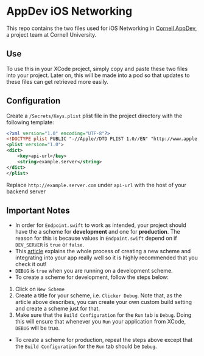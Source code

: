 # AppDev iOS Networking 

This repo contains the two files used for iOS Networking in [Cornell AppDev](http://cornellappdev.com), a project team at Cornell University.

## Use
To use this in your XCode project, simply copy and paste these two files into your project. Later on, this will be made into a pod so that updates to these files can get retrieved more easily.

## Configuration
Create a `/Secrets/Keys.plist` plist file in the project directory with the following template:
```xml
<?xml version="1.0" encoding="UTF-8"?>
<!DOCTYPE plist PUBLIC "-//Apple//DTD PLIST 1.0//EN" "http://www.apple.com/DTDs/PropertyList-1.0.dtd">
<plist version="1.0">
<dict>
	<key>api-url</key>
	<string>example.server</string>
</dict>
</plist>
```
Replace `http://example.server.com` under `api-url` with the host of your backend server 

## Important Notes
  * In order for `Endpoint.swift` to work as intended, your project should have the a scheme for **development** and one for **production**. The reason for this is because values in `Endpoint.swift` depend on if `DEV_SERVER` is `true` or `false`. 
  * This [article](https://zeemee.engineering/how-to-set-up-multiple-schemes-configurations-in-xcode-for-your-react-native-ios-app-7da4b5237966) explains the whole process of creating a new scheme and integrating into your app really well so it is highly recommended that you check it out!
  * `DEBUG` is `true` when you are running on a development scheme.
  * To create a scheme for development, follow the steps below:
  1. Click on `New Scheme`
  2. Create a title for your scheme, i.e. `Clicker Debug`. Note that, as the article above describes, you can create your own custom build setting and create a scheme just for that.
  3. Make sure that the `Build Configuration` for the `Run` tab is `Debug`. Doing this will ensure that whenever you `Run` your application from XCode, `DEBUG` will be true.
  * To create a scheme for production, repeat the steps above except that the `Build Configuration` for the `Run` tab should be `Debug`.
